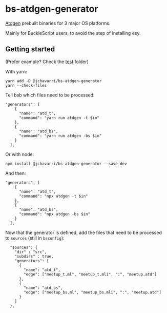 # bs-atdgen-generator

[Atdgen](https://github.com/ahrefs/atd) prebuilt binaries for 3 major OS platforms.

Mainly for BuckleScript users, to avoid the step of installing esy.

## Getting started

(Prefer example? Check the [test](./test) folder)

With yarn:

```
yarn add -D @jchavarri/bs-atdgen-generator
yarn --check-files
```

Tell bsb which files need to be processed:

```
"generators": [
    {
      "name": "atd_t",
      "command": "yarn run atdgen -t $in"
    },
    {
      "name": "atd_bs",
      "command": "yarn run atdgen -bs $in"
    }
  ],
```

Or with node:
```
npm install @jchavarri/bs-atdgen-generator --save-dev
```

And then:

```
"generators": [
    {
      "name": "atd_t",
      "command": "npx atdgen -t $in"
    },
    {
      "name": "atd_bs",
      "command": "npx atdgen -bs $in"
    }
  ],
```

Now that the generator is defined, add the files that need to be processed to `sources` (still in `bsconfig`):

```
  "sources": {
    "dir" : "src",
    "subdirs" : true,
    "generators": [
      {
        "name": "atd_t",
        "edge": ["meetup_t.ml", "meetup_t.mli", ":", "meetup.atd"]
      },
      {
        "name": "atd_bs",
        "edge": ["meetup_bs.ml", "meetup_bs.mli", ":", "meetup.atd"]
      }
    ]
  },
```
